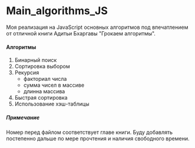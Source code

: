 # Main_algorithms_JS

Моя реализация на JavaScript основных алгоритмов под впечатлением от отличной книги Адитьи Бхаргавы "Грокаем алгоритмы".

#### Алгоритмы
1. Бинарный поиск
2. Сортировка выбором
3. Рекурсия
	- факториал числа
	- сумма чисел в массиве
	- длинна массива
4. Быстрая сортировка
5. Использование хэш-таблицы

##### Примечание
Номер перед файлом соответствует главе книги. Буду добавлять постепенно дальше по мере прочтения и наличия свободного времени.
